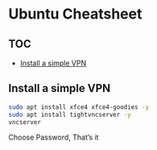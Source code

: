 # Ubuntu Cheatsheet

## TOC

- [Install a simple VPN](#install-a-simple-vpn)

## Install a simple VPN

```bash
sudo apt install xfce4 xfce4-goodies -y
sudo apt install tightvncserver -y
vncserver
```

Choose Password, That’s it
